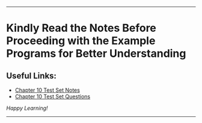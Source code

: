 
---

# Kindly Read the Notes Before Proceeding with the Example Programs for Better Understanding

## Useful Links:

- [Chapter 10 Test Set Notes](https://github.com/DipsanaRoy/learn-c-with-practice/main/tree/C010_Test_Set/CP10_NOTES.md)
- [Chapter 10 Test Set Questions](https://github.com/DipsanaRoy/learn-c-with-practice/main/tree/C010_Test_Set/CHAPTER_10_PRACTICE_SET.pdf)

*Happy Learning!*

---
